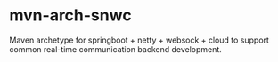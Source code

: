 # mvn-arch-snwc
Maven archetype for springboot + netty + websock + cloud to support common real-time  communication backend development.
